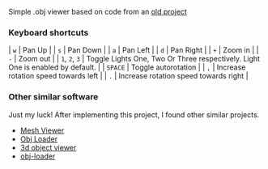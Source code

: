 Simple .obj viewer based on code from an [old project](http://openglsamples.sourceforge.net/projects/index.php/blog/index/)

### Keyboard shortcuts

| `w` | Pan Up |
| `s` | Pan Down |
| `a` | Pan Left |
| `d` | Pan Right |
| `+` | Zoom in |
| `-` | Zoom out |
| `1`, `2`, `3` | Toggle Lights One, Two Or Three respectively. Light One is enabled by default. |
| `SPACE` | Toggle autorotation |
| `,` | Increase rotation speed towards left |
| `.` | Increase rotation speed towards right |

### Other similar software
Just my luck! After implementing this project, I found other similar projects.

* [Mesh Viewer](http://mview.sourceforge.net/)
* [Obj Loader](http://sourceforge.net/projects/objloader/)
* [3d object viewer](https://code.google.com/p/3d-object-viewer/downloads/list)
* [obj-loader](https://github.com/roneygomes/obj-loader)
